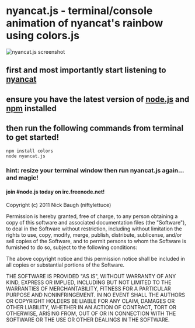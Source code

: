 <h1>nyancat.js - terminal/console animation of nyancat's rainbow using colors.js</h1>

<img src="http://i.imgur.com/m0bWC.png" alt="nyancat.js screenshot" />

<h2>first and most importantly start listening to <a href="http://www.youtube.com/watch?v=QH2-TGUlwu4" target="_blank">nyancat</a></h2>

<h2>ensure you have the latest version of <a href="http://nodejs.org" target="_blank">node.js</a> and <a href="http://npmjs.org/" target="_blank">npm</a> installed</h2>

<h2>then run the following commands from terminal to get started!</h2>

    npm install colors
    node nyancat.js

<h3>hint: resize your terminal window then run nyancat.js again... and magic!</h3>

<h4>join #node.js today on irc.freenode.net!</h4>

Copyright (c) 2011 Nick Baugh (niftylettuce)

Permission is hereby granted, free of charge, to any person obtaining a copy
of this software and associated documentation files (the "Software"), to deal
in the Software without restriction, including without limitation the rights
to use, copy, modify, merge, publish, distribute, sublicense, and/or sell
copies of the Software, and to permit persons to whom the Software is
furnished to do so, subject to the following conditions:

The above copyright notice and this permission notice shall be included in
all copies or substantial portions of the Software.

THE SOFTWARE IS PROVIDED "AS IS", WITHOUT WARRANTY OF ANY KIND, EXPRESS OR
IMPLIED, INCLUDING BUT NOT LIMITED TO THE WARRANTIES OF MERCHANTABILITY,
FITNESS FOR A PARTICULAR PURPOSE AND NONINFRINGEMENT. IN NO EVENT SHALL THE
AUTHORS OR COPYRIGHT HOLDERS BE LIABLE FOR ANY CLAIM, DAMAGES OR OTHER
LIABILITY, WHETHER IN AN ACTION OF CONTRACT, TORT OR OTHERWISE, ARISING FROM,
OUT OF OR IN CONNECTION WITH THE SOFTWARE OR THE USE OR OTHER DEALINGS IN
THE SOFTWARE.

